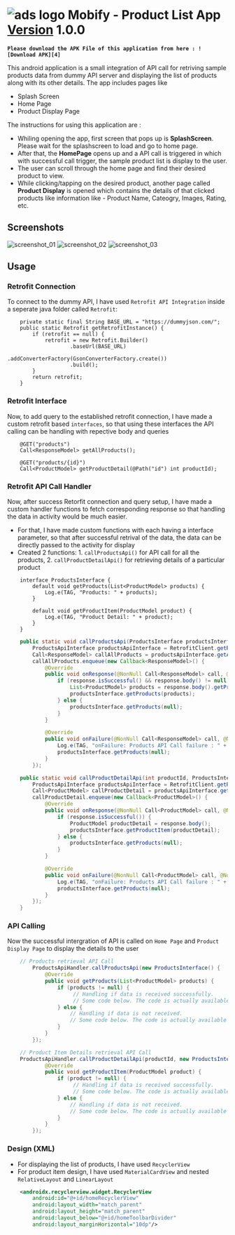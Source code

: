 ![ads logo][adslogo] Mobify - Product List App [Version]() 1.0.0
======


**``Please download the APK File of this application from here : ![Download APK][4]``**



This android application is a small integration of API call for retriving sample products data from dummy API server and displaying the list of products along with its other details. The app includes pages like

* Splash Screen
* Home Page
* Product Display Page

The instructions for using this application are :
* Whiling opening the app, first screen that pops up is **SplashScreen**. Please wait for the splashscreen to load and go to home page.
* After that, the **HomePage** opens up and a API call is triggered in which with successful call trigger, the sample product list is display to the user.
* The user can scroll through the home page and find their desired product to view.
* While clicking/tapping on the desired product, another page called **Product Display** is opened which contains the details of that clicked products like information like - Product Name, Cateogry, Images, Rating, etc.

Screenshots
-----------

![screenshot_01][1] ![screenshot_02][2] ![screenshot_03][3]


Usage
-----

### Retrofit Connection
To connect to the dummy API, I have used ``Retrofit API Integration`` inside a seperate java folder called ``Retrofit``:
``` Retrofit Client
    private static final String BASE_URL = "https://dummyjson.com/";
    public static Retrofit getRetrofitInstance() {
        if (retrofit == null) {
            retrofit = new Retrofit.Builder()
                    .baseUrl(BASE_URL)
                    .addConverterFactory(GsonConverterFactory.create())
                    .build();
        }
        return retrofit;
    }
```

### Retrofit Interface
Now, to add query to the established retrofit connection, I have made a custom retrofit based ``interfaces``, so that using these interfaces the API calling can be handling with repective body and queries 
``` Retrofit Interfaces
    @GET("products")
    Call<ResponseModel> getAllProducts();

    @GET("products/{id}")
    Call<ProductModel> getProductDetail(@Path("id") int productId);
```

### Retrofit API Call Handler
Now, after success Retorfit connection and query setup, I have made a custom handler functions to fetch corresponding response so that handling the data in activity would be much easier.

* For that, I have made custom functions with each having a interface parameter, so that after successful retrival of the data, the data can be directly passed to the activity for display
* Created 2 functions: 1. ``callProductsApi()`` for API call for all the products, 2. ``callProductDetailApi()`` for retrieving details of a particular product 

``` API Products Interface
    interface ProductsInterface {
        default void getProducts(List<ProductModel> products) {
            Log.e(TAG, "Products: " + products);
        }

        default void getProductItem(ProductModel product) {
            Log.e(TAG, "Product Detail: " + product);
        }
    }
```

```java
    public static void callProductsApi(ProductsInterface productsInterface) {
        ProductsApiInterface productsApiInterface = RetrofitClient.getRetrofitInstance().create(ProductsApiInterface.class);
        Call<ResponseModel> callAllProducts = productsApiInterface.getAllProducts();
        callAllProducts.enqueue(new Callback<ResponseModel>() {
            @Override
            public void onResponse(@NonNull Call<ResponseModel> call, @NonNull Response<ResponseModel> response) {
                if (response.isSuccessful() && response.body() != null) {
                    List<ProductModel> products = response.body().getProducts();
                    productsInterface.getProducts(products);
                } else {
                    productsInterface.getProducts(null);
                }
            }

            @Override
            public void onFailure(@NonNull Call<ResponseModel> call, @NonNull Throwable t) {
                Log.e(TAG, "onFailure: Products API Call failure : " + t.getLocalizedMessage());
                productsInterface.getProducts(null);
            }
        });
```

``` java
    public static void callProductDetailApi(int productId, ProductsInterface productsInterface) {
        ProductsApiInterface productsApiInterface = RetrofitClient.getRetrofitInstance().create(ProductsApiInterface.class);
        Call<ProductModel> callProductDetail = productsApiInterface.getProductDetail(productId);
        callProductDetail.enqueue(new Callback<ProductModel>() {
            @Override
            public void onResponse(@NonNull Call<ProductModel> call, @NonNull Response<ProductModel> response) {
                if (response.isSuccessful()) {
                    ProductModel productDetail = response.body();
                    productsInterface.getProductItem(productDetail);
                } else {
                    productsInterface.getProducts(null);
                }
            }

            @Override
            public void onFailure(@NonNull Call<ProductModel> call, @NonNull Throwable t) {
                Log.e(TAG, "onFailure: Products API Call failure : " + t.getLocalizedMessage());
                productsInterface.getProducts(null);
            }
        });
    }
```

### API Calling
Now the successful intergration of API is called on ``Home Page`` and ``Product Display Page`` to display the details to the user

```java
    // Products retrieval API Call
        ProductsApiHandler.callProductsApi(new ProductsInterface() {
            @Override
            public void getProducts(List<ProductModel> products) {
                if (products != null) {
                     // Handling if data is received successfully.
                     // Some code below. The code is actually available in the project
                } else {
                    // Handling if data is not received.
                    // Some code below. The code is actually available in the project
                }
            }
        });
```

```java
    // Product Item Details retrieval API Call
    ProductsApiHandler.callProductDetailApi(productId, new ProductsInterface() {
            @Override
            public void getProductItem(ProductModel product) {
                if (product != null) {
                     // Handling if data is received successfully.
                     // Some code below. The code is actually available in the project
                } else {
                    // Handling if data is not received.
                    // Some code below. The code is actually available in the project
                }
            }
        });
```

### Design (XML)
* For displaying the list of products, I have used ``RecyclerView``
* For product item design, I have used ``MaterialCardView`` and nested ``RelativeLayout`` and ``LinearLayout``

``` xml
    <androidx.recyclerview.widget.RecyclerView
        android:id="@+id/homeRecyclerView"
        android:layout_width="match_parent"
        android:layout_height="match_parent"
        android:layout_below="@+id/homeToolbarDivider"
        android:layout_marginHorizontal="10dp"/>
```


[1]: ./images/screenshot_01.jpg
[2]: ./images/screenshot_02.jpg
[3]: ./images/screenshot_03.jpg
[4]: ./images/mobify.apk
[adslogo]: ./images/app_icon.webp
